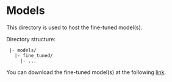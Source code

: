 # Models

This directory is used to host the fine-tuned model(s).

Directory structure:
```
 |- models/
   |- fine_tuned/
     |- ...
```

You can download the fine-tuned model(s) at the following [link](https://polimi365-my.sharepoint.com/:f:/g/personal/10451445_polimi_it/EsJBQDJFlJdGlyRllJKX-nwBfUloZ_MtsbZ3WF9dd7vXBQ?e=AgHf51).
